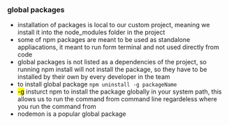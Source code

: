 ### global packages
- installation of packages is local to our custom project, meaning we install it into the node_modules folder in the project
- some of npm packages are meant to be used as standalone appliacations, it meant to run form terminal and not used directly from code
- global packages is not listed as a dependencies of the project, so running npm install will not install the package, so they have to be installed by their own by every developer in the team
- to install global package `npm uninstall -g packageName`
- <mark>-g</mark> insturct npm to install the package globally in your system path, this allows us to run the command from command line regardeless where you run the command from
- nodemon is a popular global package